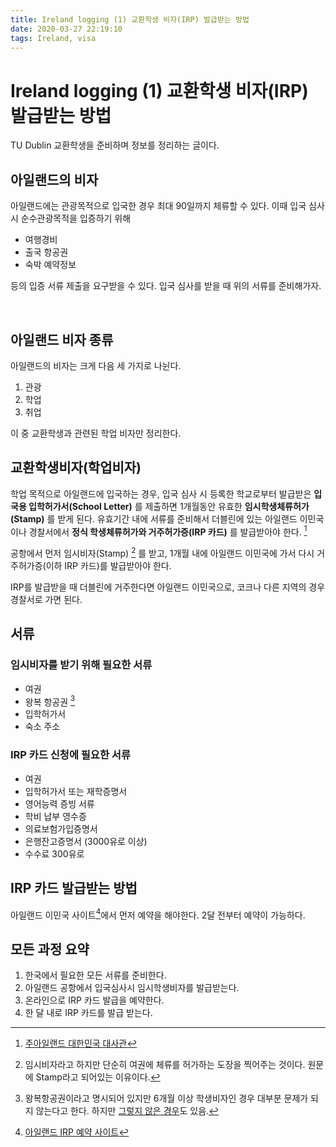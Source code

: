 ```yaml
---
title: Ireland logging (1) 교환학생 비자(IRP) 발급받는 방법
date: 2020-03-27 22:19:10
tags: Ireland, visa
---
```


# Ireland logging (1) 교환학생 비자(IRP) 발급받는 방법

TU Dublin 교환학생을 준비하며 정보를 정리하는 글이다.


## 아일랜드의 비자
아일랜드에는 관광목적으로 입국한 경우 최대 90일까지 체류할 수 있다.
이때 입국 심사 시 순수관광목적을 입증하기 위해
- 여행경비
- 출국 항공권 
- 숙박 예약정보 

등의 입증 서류 제출을 요구받을 수 있다. 입국 심사를 받을 때 위의 서류를 준비해가자.

</br>

## 아일랜드 비자 종류
아일랜드의 비자는 크게 다음 세 가지로 나뉜다.
1. 관광
2. 학업
3. 취업

이 중 교환학생과 관련된 학업 비자만 정리한다.
</br>

## 교환학생비자(학업비자)
학업 목적으로 아일랜드에 입국하는 경우, 입국 심사 시 등록한 학교로부터 발급받은 **입국용 입학허가서(School Letter)** 를 제출하면 1개월동안 유효한 **임시학생체류허가(Stamp)** 를 받게 된다.
유효기간 내에 서류를 준비해서 더블린에 있는 아일랜드 이민국이나 경찰서에서 **정식 학생체류허가와 거주허가증(IRP 카드)** 를 발급받아야 한다. [^ref1]


공항에서 먼저 임시비자(Stamp) [^stamp] 를 받고, 1개월 내에 아일랜드 이민국에 가서 다시 거주허가증(이하 IRP 카드)를 발급받아야 한다.

IRP를 발급받을 때 더블린에 거주한다면 아일랜드 이민국으로, 코크나 다른 지역의 경우 경찰서로 가면 된다.

## 서류

### 임시비자를 받기 위해 필요한 서류
- 여권
- 왕복 항공권 [^roundtrip]
- 입학허가서
- 숙소 주소

### IRP 카드 신청에 필요한 서류
- 여권
- 입학허가서 또는 재학증명서
- 영어능력 증빙 서류
- 학비 납부 영수증
- 의료보험가입증명서
- 은행잔고증명서 (3000유로 이상)
- 수수료 300유로

## IRP 카드 발급받는 방법
아일랜드 이민국 사이트[^link]에서 먼저 예약을 해야한다. 2달 전부터 예약이 가능하다.

## 모든 과정 요약
1. 한국에서 필요한 모든 서류를 준비한다.
2. 아일랜드 공항에서 입국심사시 임시학생비자를 발급받는다.
3. 온라인으로 IRP 카드 발급을 예약한다.
4. 한 달 내로 IRP 카드를 발급 받는다.


[^ref1]: [주아일랜드 대한민국 대사관](http://overseas.mofa.go.kr/ie-ko/brd/m_8227/view.do?seq=1179165&srchFr=&amp;srchTo=&amp;srchWord=&amp;srchTp=&amp;multi_itm_seq=0&amp;itm_seq_1=0&amp;itm_seq_2=0&amp;company_cd=&amp;company_nm=&page=1)

[^stamp]: 임시비자라고 하지만 단순히 여권에 체류를 허가하는 도장을 찍어주는 것이다. 원문에 Stamp라고 되어있는 이유이다.

[^roundtrip]: 왕복항공권이라고 명시되어 있지만 6개월 이상 학생비자인 경우 대부분 문제가 되지 않는다고 한다. 하지만 [그렇지 않은 경우](https://m.blog.naver.com/PostView.nhn?blogId=ssykk&logNo=221197206926&proxyReferer=https%3A%2F%2Fwww.google.com%2F)도 있음. 


[^link]: [아일랜드 IRP 예약 사이트](https://burghquayregistrationoffice.inis.gov.ie/)
